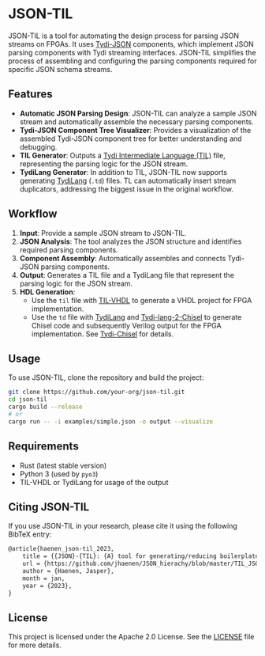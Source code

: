 # JSON-TIL

JSON-TIL is a tool for automating the design process for parsing JSON streams on FPGAs. It uses [Tydi-JSON](https://github.com/jhaenen/tydi-json) components, which implement JSON parsing components with Tydi streaming interfaces. JSON-TIL simplifies the process of assembling and configuring the parsing components required for specific JSON schema streams.

## Features

- **Automatic JSON Parsing Design**: JSON-TIL can analyze a sample JSON stream and automatically assemble the necessary parsing components.
- **Tydi-JSON Component Tree Visualizer**: Provides a visualization of the assembled Tydi-JSON component tree for better understanding and debugging.
- **TIL Generator**: Outputs a [Tydi Intermediate Language (TIL)](https://github.com/matthijsr/til-vhdl/) file, representing the parsing logic for the JSON stream.
- **TydiLang Generator**: In addition to TIL, JSON-TIL now supports generating [TydiLang](https://github.com/twoentartian/tydi-lang-2) (`.td`) files. TL can automatically insert stream duplicators, addressing the biggest issue in the original workflow.

## Workflow

1. **Input**: Provide a sample JSON stream to JSON-TIL.
2. **JSON Analysis**: The tool analyzes the JSON structure and identifies required parsing components.
3. **Component Assembly**: Automatically assembles and connects Tydi-JSON parsing components.
4. **Output**: Generates a TIL file and a TydiLang file that represent the parsing logic for the JSON stream.
5. **HDL Generation**:
   - Use the `til` file with [TIL-VHDL](https://github.com/matthijsr/til-vhdl/) to generate a VHDL project for FPGA implementation.
   - Use the `td` file with [TydiLang](https://github.com/twoentartian/tydi-lang-2) and [Tydi-lang-2-Chisel](https://github.com/ccromjongh/tydi-lang-2-chisel) to generate Chisel code and subsequently Verilog output for the FPGA implementation. See [Tydi-Chisel](https://github.com/abs-tudelft/Tydi-Chisel) for details.

## Usage

To use JSON-TIL, clone the repository and build the project:

```bash
git clone https://github.com/your-org/json-til.git
cd json-til
cargo build --release
# or
cargo run -- -i examples/simple.json -o output --visualize
```

## Requirements
- Rust (latest stable version)
- Python 3 (used by `pyo3`)
- TIL-VHDL or TydiLang for usage of the output

## Citing JSON-TIL
If you use JSON-TIL in your research, please cite it using the following BibTeX entry:
```tex
@article{haenen_json-til_2023,
    title = {{JSON}-{TIL}: {A} tool for generating/reducing boilerplate when creating and composing streaming {JSON} dataflow accelerators using {Tydi} interfaces},
    url = {https://github.com/jhaenen/JSON_hierachy/blob/master/TIL_JSON.pdf},
    author = {Haenen, Jasper},
    month = jan,
    year = {2023},
}
```

## License
This project is licensed under the Apache 2.0 License. See the [LICENSE](LICENSE) file for more details.
